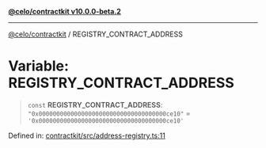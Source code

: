 [**@celo/contractkit v10.0.0-beta.2**](../README.md)

***

[@celo/contractkit](../globals.md) / REGISTRY\_CONTRACT\_ADDRESS

# Variable: REGISTRY\_CONTRACT\_ADDRESS

> `const` **REGISTRY\_CONTRACT\_ADDRESS**: `"0x000000000000000000000000000000000000ce10"` = `'0x000000000000000000000000000000000000ce10'`

Defined in: [contractkit/src/address-registry.ts:11](https://github.com/celo-org/developer-tooling/blob/master/packages/sdk/contractkit/src/address-registry.ts#L11)

